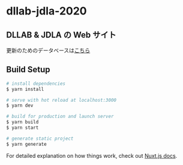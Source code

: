 # dllab-jdla-2020

## DLLAB & JDLA の Web サイト

更新のためのデータベースは[こちら](https://docs.google.com/spreadsheets/d/1sZui82jKnHuz8MeVaKe3VQUzodwxRXsxX90S390hGB0/edit#gid=178422270)


## Build Setup

```bash
# install dependencies
$ yarn install

# serve with hot reload at localhost:3000
$ yarn dev

# build for production and launch server
$ yarn build
$ yarn start

# generate static project
$ yarn generate
```

For detailed explanation on how things work, check out [Nuxt.js docs](https://nuxtjs.org).
